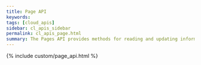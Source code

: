 ```yaml
---
title: Page API
keywords:
tags: [cloud_apis]
sidebar: cl_apis_sidebar
permalink: cl_apis_page.html
summary: The Pages API provides methods for reading and updating information about the pages for a given user's site.
---
```

{% include custom/page_api.html %}
